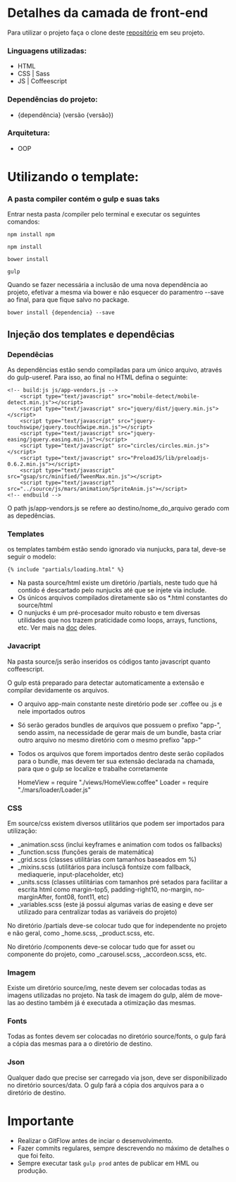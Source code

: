 # Detalhes da camada de front-end

Para utilizar o projeto faça o clone deste [repositório](https://bitbucket.uhub.biz/projects/WUNBRA/repos/wunderman-gulpstarter/browse) em seu projeto.

### Linguagens utilizadas:
  - HTML
  - CSS | Sass
  - JS | Coffeescript
  
### Dependências do projeto: 
  - {dependência} (versão {versão})

### Arquitetura:
  - OOP


# Utilizando o template:

### A pasta compiler contém o gulp e suas taks

Entrar nesta pasta /compiler pelo terminal e executar os seguintes comandos: 

	npm install npm

	npm install

	bower install

	gulp

Quando se fazer necessária a inclusão de uma nova dependência ao projeto, efetivar a mesma via bower e não esquecer do paramentro --save ao final, para que fique salvo no package.

	bower install {dependencia} --save

## Injeção dos templates e dependêcias

### Dependêcias

As dependências estão sendo compiladas para um único arquivo, através do gulp-useref.
Para isso, ao final no HTML defina o seguinte:

	<!-- build:js js/app-vendors.js -->
		<script type="text/javascript" src="mobile-detect/mobile-detect.min.js"></script> 
		<script type="text/javascript" src="jquery/dist/jquery.min.js"></script> 
		<script type="text/javascript" src="jquery-touchswipe/jquery.touchSwipe.min.js"></script> 
		<script type="text/javascript" src="jquery-easing/jquery.easing.min.js"></script> 
		<script type="text/javascript" src="circles/circles.min.js"></script> 
		<script type="text/javascript" src="PreloadJS/lib/preloadjs-0.6.2.min.js"></script> 
		<script type="text/javascript" src="gsap/src/minified/TweenMax.min.js"></script> 
		<script type="text/javascript" src="../source/js/mars/animation/SpriteAnim.js"></script> 
	<!-- endbuild -->

O path js/app-vendors.js se refere ao destino/nome_do_arquivo gerado com as depedências.

### Templates

os templates também estão sendo ignorado via nunjucks, para tal, deve-se seguir o modelo:

	{% include "partials/loading.html" %}


- Na pasta source/html existe um diretório /partials, neste tudo que há contido é descartado pelo nunjucks até que se injete via include.
- Os únicos arquivos compilados diretamente são os *.html constantes do source/html 
- O nunjucks é um pré-procesador muito robusto e tem diversas utilidades que nos trazem praticidade como loops, arrays, functions, etc. Ver mais na [doc](https://mozilla.github.io/nunjucks/) deles.

### Javacript

Na pasta source/js serão inseridos os códigos tanto javascript quanto coffeescript. 

O gulp está preparado para detectar automaticamente a extensão e compilar devidamente os arquivos.

- O arquivo app-main constante neste diretório pode ser .coffee ou .js e nele importados outros
- Só serão gerados bundles de arquivos que possuem o prefixo "app-", sendo assim, na necessidade de gerar mais de um bundle, basta criar outro arquivo no mesmo diretório com o mesmo prefixo "app-"
- Todos os arquivos que forem importados dentro deste serão copilados para o bundle, mas devem ter sua extensão declarada na chamada, para que o gulp se localize e trabalhe corretamente
	

	HomeView = require "./views/HomeView.coffee"
	Loader = require "./mars/loader/Loader.js"
	
### CSS

Em source/css  existem diversos utilitários que podem ser importados para utilização:

- _animation.scss (inclui keyframes e animation com todos os fallbacks)
- _function.scss (funções gerais de matemática)
- _grid.scss (classes utilitárias com tamanhos baseados em %)
- _mixins.scss (utilitários para inclusçã fontsize com fallback, mediaquerie, input-placeholder, etc)
- _units.scss (classes utilitárias com tamanhos pré setados para facilitar a escrita html como margin-top5, padding-right10, no-margin, no-marginAfter, font08, font11, etc)
- _variables.scss (este já possui algumas varias de easing e deve ser utilizado para centralizar todas as variáveis do projeto)


No diretório /partials deve-se colocar tudo que for independente no projeto e não geral, como _home.scss, _product.scss, etc.

No diretório /components deve-se colocar tudo que for asset ou componente do projeto, como _carousel.scss, _accordeon.scss, etc.


### Imagem

Existe um diretório source/img, neste devem ser colocadas todas as imagens utilizadas no projeto.
Na task de imagem do gulp, além de move-las ao destino também já é executada a otimização das mesmas.

### Fonts

Todas as fontes devem ser colocadas no diretório source/fonts, o gulp fará a cópia das mesmas para a o diretório de destino.

### Json

Qualquer dado que precise ser carregado via json, deve ser disponibilizado no diretório sources/data. 
O gulp fará a cópia dos arquivos para a o diretório de destino.

# Importante

- Realizar o GitFlow antes de inciar o desenvolvimento.
- Fazer commits regulares, sempre descrevendo no máximo de detalhes o que foi feito.
- Sempre executar task ```gulp prod``` antes de publicar em HML ou produção.






